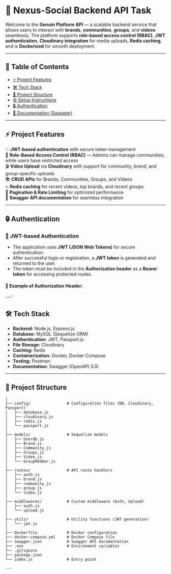 # 🚀 **Nexus-Social Backend API Task**  

Welcome to the **Genuin Platform API** — a scalable backend service that allows users to interact with **brands**, **communities**, **groups**, and **videos** seamlessly. The platform supports **role-based access control (RBAC)**, **JWT authentication**, **Cloudinary integration** for media uploads, **Redis caching**, and is **Dockerized** for smooth deployment.  

---

## 🎯 **Table of Contents**  
- [⚡ Project Features](#-project-features)  
- [🛠️ Tech Stack](#-tech-stack)  
- [📂 Project Structure](#-project-structure)  
- [⚙️ Setup Instructions](#-setup-instructions)  
- [🔒 Authentication](#-authentication)  
- [📝 Documentation (Swagger)](#-documentation-swagger)   
---

## ⚡ **Project Features**  
✨ **JWT-based authentication** with secure token management  
🔐 **Role-Based Access Control (RBAC)** — Admins can manage communities, while users have restricted access  
🎬 **Video Upload** via **Cloudinary** with support for community, brand, and group-specific uploads  
📚 **CRUD APIs** for Brands, Communities, Groups, and Videos  
🔥 **Redis caching** for recent videos, top brands, and recent groups  
📜 **Pagination & Rate Limiting** for optimized performance    
📑 **Swagger API documentation** for seamless integration  

---
## 🔒 **Authentication**

### 🔑 **JWT-based Authentication**
- The application uses **JWT (JSON Web Tokens)** for secure authentication.  
- After successful login or registration, a **JWT token** is generated and returned to the user.  
- The token must be included in the **Authorization header** as a **Bearer token** for accessing protected routes.

#### 📝 **Example of Authorization Header:**
---'
## 🛠️ **Tech Stack**  
- **Backend:** Node.js, Express.js  
- **Database:** MySQL (Sequelize ORM)  
- **Authentication:** JWT, Passport.js  
- **File Storage:** Cloudinary  
- **Caching:** Redis  
- **Containerization:** Docker, Docker Compose  
- **Testing:** Postman  
- **Documentation:** Swagger (OpenAPI 3.0)  

---

## 📂 **Project Structure**
```plaintext
│
├── config/                # Configuration files (DB, Cloudinary, Passport)
│   ├── database.js
│   ├── cloudinary.js
│   ├── redis.js
│   └── passport.js
│
├── models/                # Sequelize models
│   ├── Userdb.js
│   ├── Brand.js
│   ├── Community.js
│   ├── Groups.js
│   ├── Video.js
│   └── GroupMember.js
│
├── routes/                # API route handlers
│   ├── auth.js
│   ├── brand.js
│   ├── community.js
│   ├── group.js
│   └── video.js
│
├── middlewares/           # Custom middleware (Auth, Upload)
│   ├── auth.js
│   └── upload.js
│
├── utils/                 # Utility functions (JWT generation)
│   └── jwt.js
│
├── Dockerfile             # Docker configuration
├── docker-compose.yml     # Docker Compose file
├── swagger.json           # Swagger API documentation
├── .env                   # Environment variables
├── .gitignore
├── package.json
└── index.js               # Entry point

---

